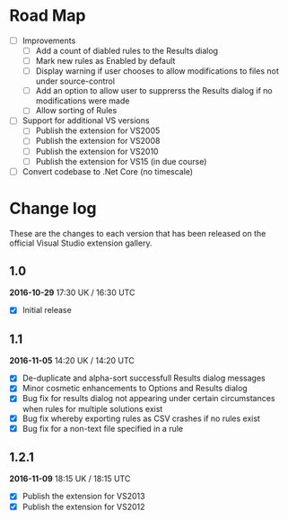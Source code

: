 # Road Map

<!--sign the extension for auto updates-->
<!--rules kick in when opening a file not just a sln-->
<!--rules kick in when creating a sln-->
<!--auto column widths-->

- [ ] Improvements
   - [ ] Add a count of diabled rules to the Results dialog
   - [ ] Mark new rules as Enabled by default
   - [ ] Display warning if user chooses to allow modifications to files not under source-control
   - [ ] Add an option to allow user to supprerss the Results dialog if no modifications were made
   - [ ] Allow sorting of Rules

- [ ] Support for additional VS versions
   - [ ] Publish the extension for VS2005 
   - [ ] Publish the extension for VS2008 
   - [ ] Publish the extension for VS2010 
   - [ ] Publish the extension for VS15 (in due course)

- [ ] Convert codebase to .Net Core (no timescale)

# Change log

These are the changes to each version that has been released
on the official Visual Studio extension gallery.

## 1.0

**2016-10-29** 17:30 UK / 16:30 UTC

- [x] Initial release

## 1.1

**2016-11-05** 14:20 UK / 14:20 UTC

- [x] De-duplicate and alpha-sort successfull Results dialog messages
- [x] Minor cosmetic enhancements to Options and Results dialog
- [x] Bug fix for results dialog not appearing under certain circumstances when rules for multiple solutions exist
- [x] Bug fix whereby exporting rules as CSV crashes if no rules exist
- [x] Bug fix for a non-text file specified in a rule

## 1.2.1

**2016-11-09** 18:15 UK / 18:15 UTC

- [x] Publish the extension for VS2013
- [x] Publish the extension for VS2012